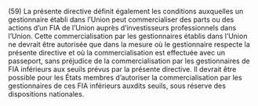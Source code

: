 (59) La présente directive définit également les conditions auxquelles un gestionnaire établi dans l’Union peut commercialiser des parts ou des actions d’un FIA de l’Union auprès d’investisseurs professionnels dans l’Union. Cette commercialisation par les gestionnaires établis dans l’Union ne devrait être autorisée que dans la mesure où le gestionnaire respecte la présente directive et où la commercialisation est effectuée avec un passeport, sans préjudice de la commercialisation par les gestionnaires de FIA inférieurs aux seuils prévus par la présente directive. Il devrait être possible pour les États membres d’autoriser la commercialisation par les gestionnaires de ces FIA inférieurs auxdits seuils, sous réserve des dispositions nationales.